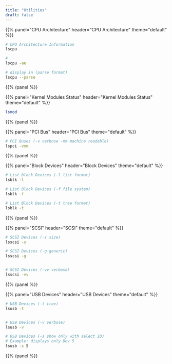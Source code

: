 ```yaml
---
title: "Utilities"
draft: false
---
```

{{% panel="CPU Architecture" header="CPU Architecture" theme="default" %}}
```bash
# CPU Architecture Information
lscpu

# 
lscpu -ae

# display in (parse format)
lscpu --parse
```
{{% /panel %}}


{{% panel="Kernel Modules Status" header="Kernel Modules Status" theme="default" %}}
```bash
lsmod
```
{{% /panel %}}

{{% panel="PCI Bus" header="PCI Bus" theme="default" %}}
```bash
# PCI Buses (-v verbose -mm machine readable)
lspci -vmm
```
{{% /panel %}}

{{% panel="Block Devices" header="Block Devices" theme="default" %}}
```bash
# List block Devices (-l list format)
lsblk -l

# List Block Devices (-f file system)
lsblk -f

# List Block Devices (-t tree format)
lsblk -t
```
{{% /panel %}}

{{% panel="SCSI" header="SCSI" theme="default" %}}
```bash
# SCSI Devices (-s size) 
lsscsi -s

# SCSI Devices (-g generic) 
lsscsi -g 


# SCSI Devices (-vv verbose) 
lsscsi -vv
```
{{% /panel %}}


{{% panel="USB Devices" header="USB Devices" theme="default" %}}
```bash
# USB Devices (-t tree)
lsusb -t


# USB Devices (-v verbose)
lsusb -v

# USB Devices (-s show only with select ID)
# Example: displays only Dev 5
lsusb -s 5
```
{{% /panel %}}

